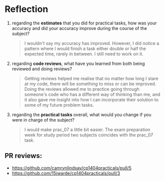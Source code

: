 
# Reflection

1. regarding the **estimates** that you did for practical tasks, how was your accuracy and did your accuracy improve
  during the course of the subject?

    > I wouldn't say my accuracy has improved. However, I did notice a pattern where I would finish a task either double or half the expected time, rarely in between. I still need to work on it.

2. regarding **code reviews**, what have you learned from both being reviewed and doing reviews?

    > Getting reviews helped me realise that no matter how long I stare at my code, there will be something to miss or can be improved. Doing the reviews allowed me to practice going through someone's code who has a different way of thinking than me, and it also gave me insight into how I can incorporate their solution to some of my future problem tasks.

3. regarding the **practical tasks** overall, what would you change if you were in charge of the subject?

    > I would make prac_07 a little bit easier. The exam preparation week for study period two subjects coincides with the prac_07 task.
   
## PR reviews:
* https://github.com/camrynlindsay/cp1404practicals/pull/5
* https://github.com/15jwarde/cp1404practicals/pull/3